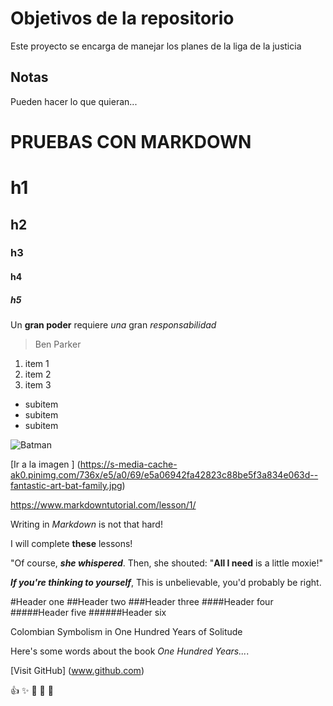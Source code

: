# Objetivos de la repositorio

Este proyecto se encarga de manejar los planes de la liga de la justicia


## Notas
Pueden hacer lo que quieran...


# PRUEBAS CON MARKDOWN
# h1
## h2
### h3
#### h4
##### h5

Un  **gran poder** requiere _una_  gran *responsabilidad*
> Ben Parker


1. item 1
2. item 2
3. item 3
 * subitem
 * subitem
 * subitem

![Batman](https://s-media-cache-ak0.pinimg.com/736x/e5/a0/69/e5a06942fa42823c88be5f3a834e063d--fantastic-art-bat-family.jpg)

[Ir a la imagen ] (https://s-media-cache-ak0.pinimg.com/736x/e5/a0/69/e5a06942fa42823c88be5f3a834e063d--fantastic-art-bat-family.jpg)


https://www.markdowntutorial.com/lesson/1/

Writing in _Markdown_ is not that hard! 

I will complete **these** lessons!

"Of course, **_she whispered_**. Then, she shouted: "**All I need** is a little moxie!"

**_If you're thinking to yourself_**, This is unbelievable, you'd probably be right.

#Header one
##Header two
###Header three
####Header four
#####Header five
######Header six

Colombian Symbolism in One Hundred Years of Solitude

Here's some words about the book _One Hundred Years..._.

[Visit GitHub] (www.github.com)


:+1:    :sparkles:                               :camel:                                    :tada:                     :rocket:
